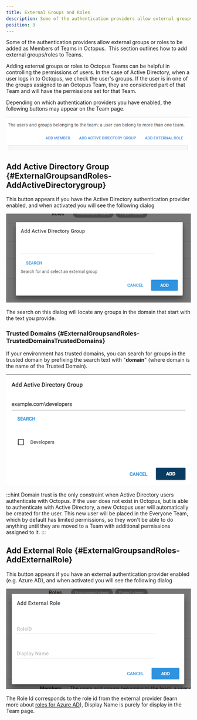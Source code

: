 ```yaml
---
title: External Groups and Roles
description: Some of the authentication providers allow external groups or roles to be added as Members of Teams in Octopus.
position: 3
---
```


Some of the authentication providers allow external groups or roles to be added as Members of Teams in Octopus.  This section outlines how to add external groups/roles to Teams.

Adding external groups or roles to Octopus Teams can be helpful in controlling the permissions of users. In the case of Active Directory, when a user logs in to Octopus, we check the user's groups. If the user is in one of the groups assigned to an Octopus Team, they are considered part of that Team and will have the permissions set for that Team.

Depending on which authentication providers you have enabled, the following buttons may appear on the Team page.

![](images/members-buttons.png "width=694")

## Add Active Directory Group {#ExternalGroupsandRoles-AddActiveDirectorygroup}

This button appears if you have the Active Directory authentication provider enabled, and when activated you will see the following dialog

![](images/add-ad-group.png)

The search on this dialog will locate any groups in the domain that start with the text you provide.

### Trusted Domains {#ExternalGroupsandRoles-TrustedDomainsTrustedDomains}

If your environment has trusted domains, you can search for groups in the trusted domain by prefixing the search text with "**domain**" (where domain is the name of the Trusted Domain).

![](images/add-ad-group-trusted-domains.png)

:::hint
Domain trust is the only constraint when Active Directory users authenticate with Octopus. If the user does not exist in Octopus, but is able to authenticate with Active Directory, a new Octopus user will automatically be created for the user. This new user will be placed in the Everyone Team, which by default has limited permissions, so they won't be able to do anything until they are moved to a Team with additional permissions assigned to it.
:::

## Add External Role {#ExternalGroupsandRoles-AddExternalRole}

This button appears if you have an external authentication provider enabled (e.g. Azure AD), and when activated you will see the following dialog

![](images/add-external-role.png)

The Role Id corresponds to the role id from the external provider (learn more about [roles for Azure AD](/docs/administration/authentication/azure-ad-authentication.md)), Display Name is purely for display in the Team page.
